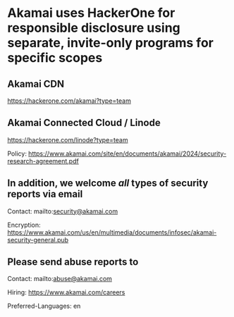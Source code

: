 # Akamai uses HackerOne for responsible disclosure using separate, invite-only programs for specific scopes

## Akamai CDN

<https://hackerone.com/akamai?type=team>

## Akamai Connected Cloud / Linode

<https://hackerone.com/linode?type=team>

Policy: <https://www.akamai.com/site/en/documents/akamai/2024/security-research-agreement.pdf>

## In addition, we welcome _all_ types of security reports via email

Contact: mailto:security@akamai.com

Encryption: <https://www.akamai.com/us/en/multimedia/documents/infosec/akamai-security-general.pub>

## Please send abuse reports to

Contact: mailto:abuse@akamai.com

Hiring: <https://www.akamai.com/careers>

Preferred-Languages: en
